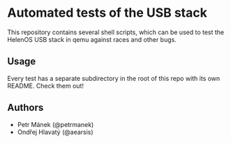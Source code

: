 Automated tests of the USB stack
================================

This repository contains several shell scripts, which can be used to test the
HelenOS USB stack in qemu against races and other bugs.


## Usage

Every test has a separate subdirectory in the root of this repo with its own
README. Check them out!


## Authors

 * Petr Mánek (@petrmanek)
 * Ondřej Hlavatý (@aearsis)


